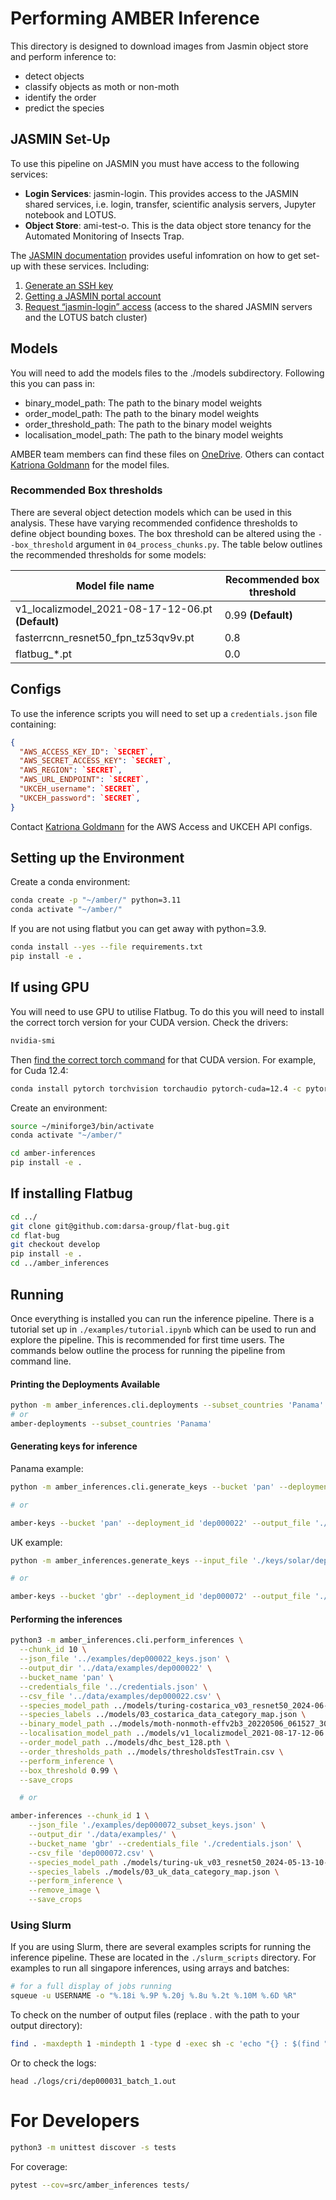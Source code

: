 # Performing AMBER Inference

This directory is designed to download images from Jasmin object store and perform inference to:
- detect objects
- classify objects as moth or non-moth
- identify the order
- predict the species


## JASMIN Set-Up

To use this pipeline on JASMIN you must have access to the following services:
- **Login Services**: jasmin-login. This provides access to the JASMIN shared services, i.e. login, transfer, scientific analysis servers, Jupyter notebook and LOTUS.
- **Object Store**: ami-test-o. This is the data object store tenancy for the Automated Monitoring of Insects Trap.

The [JASMIN documentation](https://help.jasmin.ac.uk/docs/getting-started/get-started-with-jasmin/) provides useful infomration on how to get set-up with these services. Including:
1. [Generate an SSH key](https://help.jasmin.ac.uk/docs/getting-started/generate-ssh-key-pair/)
2. [Getting a JASMIN portal account](https://help.jasmin.ac.uk/docs/getting-started/get-jasmin-portal-account/)
3. [Request “jasmin-login” access](https://help.jasmin.ac.uk/docs/getting-started/get-login-account/) (access to the shared JASMIN servers and the LOTUS batch cluster)

## Models

You will need to add the models files to the ./models subdirectory. Following this you can pass in:
- binary_model_path: The path to the binary model weights
- order_model_path: The path to the binary model weights
- order_threshold_path: The path to the binary model weights
- localisation_model_path: The path to the binary model weights

AMBER team members can find these files on [OneDrive](https://thealanturininstitute.sharepoint.com/:f:/r/sites/Automatedbiodiversitymonitoring/Shared%20Documents/General/Data/models/jasmin?csf=1&web=1&e=HgjhgA). Others can contact [Katriona Goldmann](kgoldmann@turing.ac.uk) for the model files.

### Recommended Box thresholds

There are several object detection models which can be used in this analysis. These have varying recommended confidence thresholds to define object bounding boxes. The box threshold can be altered using the `--box_threshold` argument in `04_process_chunks.py`. The table below outlines the recommended thresholds for some models:

| Model file name                                   | Recommended box threshold |
|---------------------------------------------------|---------------------------|
| v1_localizmodel_2021-08-17-12-06.pt **(Default)** | 0.99 **(Default)**        |
| fasterrcnn_resnet50_fpn_tz53qv9v.pt               | 0.8                       |
| flatbug_*.pt                                      | 0.0                       |




## Configs

To use the inference scripts you will need to set up a `credentials.json` file containing:

```json
{
  "AWS_ACCESS_KEY_ID": `SECRET`,
  "AWS_SECRET_ACCESS_KEY": `SECRET`,
  "AWS_REGION": `SECRET`,
  "AWS_URL_ENDPOINT": `SECRET`,
  "UKCEH_username": `SECRET`,
  "UKCEH_password": `SECRET`,
}
```

Contact [Katriona Goldmann](kgoldmann@turing.ac.uk) for the AWS Access and UKCEH API configs.




## Setting up the Environment

Create a conda environment:

```bash
conda create -p "~/amber/" python=3.11
conda activate "~/amber/"
```
If you are not using flatbut you can get away with python=3.9.


```sh
conda install --yes --file requirements.txt
pip install -e .
```

## If using GPU

You will need to use GPU to utilise Flatbug. To do this you will need to install the correct torch version for your CUDA version. Check the drivers:

```bash
nvidia-smi
```

Then [find the correct torch command](https://pytorch.org/get-started/locally/) for that CUDA version. For example, for Cuda 12.4:

```bash
conda install pytorch torchvision torchaudio pytorch-cuda=12.4 -c pytorch -c nvidia
```

Create an environment:

```bash
source ~/miniforge3/bin/activate
conda activate "~/amber/"

cd amber-inferences
pip install -e .
```

## If installing Flatbug


```bash
cd ../
git clone git@github.com:darsa-group/flat-bug.git
cd flat-bug
git checkout develop
pip install -e .
cd ../amber_inferences
```



## Running

Once everything is installed you can run the inference pipeline.
There is a tutorial set up in `./examples/tutorial.ipynb` which can be used to
run and explore the pipeline. This is recommended for first time users.
The commands below outline the process for running the pipeline from command line.



#### Printing the Deployments Available

```sh
python -m amber_inferences.cli.deployments --subset_countries 'Panama'
# or
amber-deployments --subset_countries 'Panama'
```

#### Generating keys for inference

Panama example:

```sh
python -m amber_inferences.cli.generate_keys --bucket 'pan' --deployment_id 'dep000022' --output_file './keys/dep000022_keys.json'

# or

amber-keys --bucket 'pan' --deployment_id 'dep000022' --output_file './keys/dep000022_keys.json' --file_extensions 'jpeg' 'jpg'
```

UK example:

```sh
python -m amber_inferences.generate_keys --input_file './keys/solar/dep000072_keys.txt' --file_extensions 'jpg' 'jpeg' --chunk_size 100 --output_file './keys/dep000072_workload_chunks.json'

# or

amber-keys --bucket 'gbr' --deployment_id 'dep000072' --output_file './keys/dep000072_keys.txt'
```

#### Performing the inferences

```sh
python3 -m amber_inferences.cli.perform_inferences \
  --chunk_id 10 \
  --json_file '../examples/dep000022_keys.json' \
  --output_dir '../data/examples/dep000022' \
  --bucket_name 'pan' \
  --credentials_file '../credentials.json' \
  --csv_file '../data/examples/dep000022.csv' \
  --species_model_path ../models/turing-costarica_v03_resnet50_2024-06-04-16-17_state.pt \
  --species_labels ../models/03_costarica_data_category_map.json \
  --binary_model_path ../models/moth-nonmoth-effv2b3_20220506_061527_30.pth \
  --localisation_model_path ../models/v1_localizmodel_2021-08-17-12-06.pt \
  --order_model_path ../models/dhc_best_128.pth \
  --order_thresholds_path ../models/thresholdsTestTrain.csv \
  --perform_inference \
  --box_threshold 0.99 \
  --save_crops

  # or

amber-inferences --chunk_id 1 \
    --json_file './examples/dep000072_subset_keys.json' \
    --output_dir './data/examples/' \
    --bucket_name 'gbr' --credentials_file './credentials.json' \
    --csv_file 'dep000072.csv' \
    --species_model_path ./models/turing-uk_v03_resnet50_2024-05-13-10-03_state.pt \
    --species_labels ./models/03_uk_data_category_map.json \
    --perform_inference \
    --remove_image \
    --save_crops
```

### Using Slurm

If you are using Slurm, there are several examples scripts for running the inference pipeline. These are located in the `./slurm_scripts` directory. For examples to run all singapore inferences, using arrays and batches:

```sh
# for a full display of jobs running
squeue -u USERNAME -o "%.18i %.9P %.20j %.8u %.2t %.10M %.6D %R"
```

To check on the number of output files (replace . with the path to your output directory):

```sh
find . -maxdepth 1 -mindepth 1 -type d -exec sh -c 'echo "{} : $(find "{}" -type f | wc -l)" file\(s\)' \;
```
Or to check the logs:

```
head ./logs/cri/dep000031_batch_1.out
```

# For Developers


```sh
python3 -m unittest discover -s tests
```

For coverage:

```sh
pytest --cov=src/amber_inferences tests/
```

